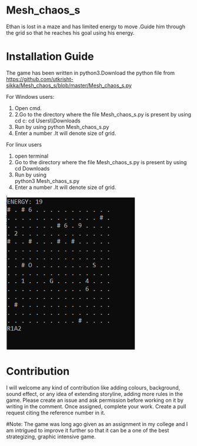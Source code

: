 <h1>Mesh_chaos_s</h1>

Ethan is lost in a maze and has limited energy to move .Guide him through the grid so that he reaches his goal using his energy.

<h1>Installation Guide</h1>

The game has been written in python3.Download the python file from https://github.com/utkrisht-sikka/Mesh_chaos_s/blob/master/Mesh_chaos_s.py

For Windows users:
<ol>
<li>Open cmd.</li>
<li>2.Go to the directory where the file Mesh_chaos_s.py is present by using 
cd c:
cd Users\<your username>\Downloads</li>
<li>Run by using 
python Mesh_chaos_s.py</li>
<li> Enter a number .It will denote size of grid.</li>
</ol>
For linux users
<ol>
<li>open terminal </li>
<li>Go to the directory where the file Mesh_chaos_s.py is present by using 
cd Downloads</li>
<li>Run by using </li>
python3 Mesh_chaos_s.py</li>
<li> Enter a number .It will denote size of grid.</li>
</ol>
<img src="example.PNG" width="350" >
<h1>Contribution</h1>

I will welcome any kind of contribution like adding colours, background, sound effect, or any idea of extending storyline, adding more rules in the game.
Please create an issue and ask permission before working on it by writing in the comment. Once assigned, complete your work. Create a pull request citing the reference number in it.

#Note: The game was long ago given as an assignment in my college and I am 
intrigued to improve it further so that it can be a one of the best strategizing, graphic intensive game. 
